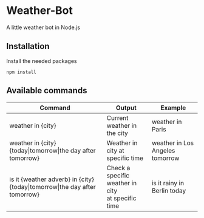 # Weather-Bot
A little weather bot in Node.js

## Installation
Install the needed packages
```{sh}
npm install
```

## Available commands
| Command                                                                        | Output                                               | Example                         |
|--------------------------------------------------------------------------------|------------------------------------------------------|---------------------------------|
| weather in {city}                                                              | Current weather in the city                          | weather in Paris                |
| weather in {city}<br>{today\|tomorrow\|the day after tomorrow}                 | Weather in city at specific time                     | weather in Los Angeles tomorrow |
| is it {weather adverb} in {city}{today\|tomorrow\|the day after tomorrow}<br>  | Check a specific weather in city<br>at specific time | is it rainy in Berlin today     |
